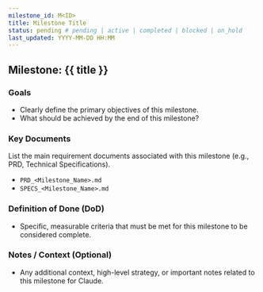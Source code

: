 ```yaml
---
milestone_id: M<ID>
title: Milestone Title
status: pending # pending | active | completed | blocked | on_hold
last_updated: YYYY-MM-DD HH:MM
---
```


## Milestone: {{ title }}

### Goals

- Clearly define the primary objectives of this milestone.
- What should be achieved by the end of this milestone?

### Key Documents

List the main requirement documents associated with this milestone (e.g., PRD, Technical Specifications).

- `PRD_<Milestone_Name>.md`
- `SPECS_<Milestone_Name>.md`

### Definition of Done (DoD)

- Specific, measurable criteria that must be met for this milestone to be considered complete.

### Notes / Context (Optional)

- Any additional context, high-level strategy, or important notes related to this milestone for Claude.
